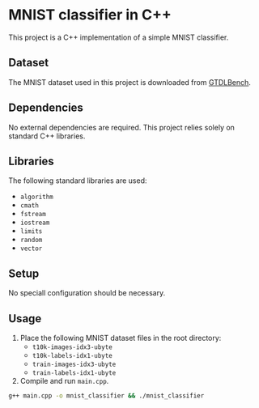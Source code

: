# MNIST classifier in C++

This project is a C++ implementation of a simple MNIST classifier.

## Dataset
The MNIST dataset used in this project is downloaded from [GTDLBench](https://git-disl.github.io/GTDLBench/datasets/mnist_datasets/).

## Dependencies
No external dependencies are required. This project relies solely on standard C++ libraries.

## Libraries
The following standard libraries are used:
- `algorithm`
- `cmath`
- `fstream`
- `iostream`
- `limits`
- `random`
- `vector`

## Setup
No speciall configuration should be necessary.

## Usage
1. Place the following MNIST dataset files in the root directory:
    - `t10k-images-idx3-ubyte`
    - `t10k-labels-idx1-ubyte`
    - `train-images-idx3-ubyte`
    - `train-labels-idx1-ubyte`
2. Compile and run `main.cpp`.

```bash
g++ main.cpp -o mnist_classifier && ./mnist_classifier
```
